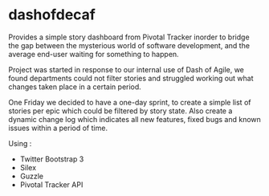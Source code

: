dashofdecaf
============

Provides a simple story dashboard from Pivotal Tracker inorder to bridge the gap between the mysterious world of software development, and the average end-user waiting for something to happen.

Project was started in response to our internal use of Dash of Agile, we found departments could not filter stories and struggled working out what changes taken place in a certain period. 

One Friday we decided to have a one-day sprint, to create a simple list of stories per epic which could be filtered by story state. Also create a dynamic change log which indicates all new features, fixed bugs and known issues within a period of time. 

Using :

* Twitter Bootstrap 3
* Silex
* Guzzle
* Pivotal Tracker API
